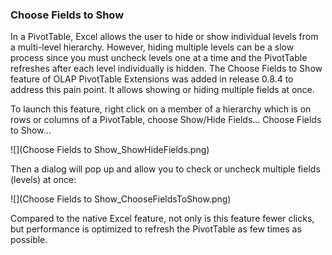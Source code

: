 ### Choose Fields to Show

In a PivotTable, Excel allows the user to hide or show individual levels from a multi-level hierarchy. However, hiding multiple levels can be a slow process since you must uncheck levels one at a time and the PivotTable refreshes after each level individually is hidden. The Choose Fields to Show feature of OLAP PivotTable Extensions was added in release 0.8.4 to address this pain point. It allows showing or hiding multiple fields at once.

To launch this feature, right click on a member of a hierarchy which is on rows or columns of a PivotTable, choose Show/Hide Fields... Choose Fields to Show...

![](Choose Fields to Show_ShowHideFields.png)

Then a dialog will pop up and allow you to check or uncheck multiple fields (levels) at once:

![](Choose Fields to Show_ChooseFieldsToShow.png)

Compared to the native Excel feature, not only is this feature fewer clicks, but performance is optimized to refresh the PivotTable as few times as possible.